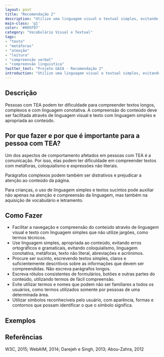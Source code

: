 ```yaml
---
layout: post
title: "Recomendação 2"
description: "Utilize uma linguagem visual e textual simples, evitando jargões, erros ortográficos, metáforas, abreviações e acrônimos, fazendo uso de termos, expressões, nomes e símbolos familiares ao contexto de seus usuários."
main-class: 'g1'
color: '#005F97'
category: "Vocabulário Visual e Textual"
tags:
- "texto"
- "metáforas"
- "atenção"
- "leitura"
- "compreensão verbal"
- "compreensão linguistica"
twitter_text: "Projeto GAIA - Recomendação 2"
introduction: "Utilize uma linguagem visual e textual simples, evitando jargões, erros ortográficos, metáforas, abreviações e acrônimos, fazendo uso de termos, expressões, nomes e símbolos familiares ao contexto de seus usuários."
---
```


## Descrição

Pessoas com TEA podem ter dificuldade para compreender textos longos, complexos e com linguagem conotativa. A compreensão do conteúdo deve ser facilitada através de linguagem visual e texto com linguagem simples e apropriada ao conteúdo.

## Por que fazer e por que é importante para a pessoa com TEA?

Um dos aspectos de comportamento afetados em pessoas com TEA é a comunicação. Por isso, elas podem ter dificuldade em compreender textos com metáforas, coloquialismo e expressões não literais.

Parágrafos complexos podem também ser distrativos e prejudicar a atenção ao conteúdo da página.

Para crianças, o uso de linguagem simples e textos sucintos pode auxiliar não apenas na atenção e compreensão da linguagem, mas também na aquisição de vocabulário e letramento.

## Como Fazer

* Facilitar a navegação e compreensão do conteúdo através de linguagem visual e texto com linguagem simples que não utilize jargões, como termos técnicos.
* Use linguagem simples, apropriada ao conteúdo, evitando erros ortográficos e gramaticais, evitando coloquialismo, linguagem conotativa, metáforas, texto não literal, abreviações e acrônimos.
* Procure ser sucinto, escrevendo textos simples, claros e suficientemente descritivos sobre as informações que devem ser compreendidas. Não escreva parágrafos longos.
* Escreva rótulos consistentes de formulários, botões e outras partes do conteúdo, utilizando termos de fácil compreensão.
* Evite utilizar termos e nomes que podem não ser familiares a todos os usuários, como termos utilizados somente por pessoas de uma determinada área.
* Utilizar símbolos reconhecíveis pelo usuário, com aparência, formas e contornos que possam identificar o que o símbolo significa.

## Exemplos

## Referências
W3C, 2015; WebAIM, 2014; Darejeh e Singh, 2013; Abou-Zahra, 2012
